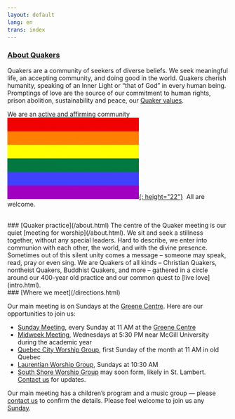 ```yaml
---
layout: default
lang: en
trans: index
---
```

 
### [About Quakers](/intro.html)

Quakers are a community of seekers of diverse beliefs. We seek meaningful life, an accepting community, and doing good in the world. Quakers cherish humanity, speaking of an Inner Light or “that of God” in every human being. Promptings of love are the source of our commitment to human rights, prison abolition, sustainability and peace, our [Quaker values](/intro.html).

We are an [active and affirming](/intro.html) community &nbsp;[![Rainbow flag](/assets/images/Rainbow-Flag.jpg){: height="22"}](/intro.html) &nbsp;All are welcome.

<br>
### [Quaker practice](/about.html)
The centre of the Quaker meeting is our quiet [meeting for worship](/about.html). We sit and seek a stillness together, without any special leaders. Hard to describe, we enter into communion with each other, the world, and with the divine presence. Sometimes out of this silent unity comes a message – someone may speak, read, pray or even sing. We are Quakers of all kinds – Christian Quakers, nontheist Quakers, Buddhist Quakers, and more – gathered in a circle around our 400-year old practice and our common quest to [live love](intro.html).

<br>
### [Where we meet](/directions.html)

Our main meeting is on Sundays at the [Greene Centre](/directions.html). Here are our opportunities to join us: 
* [Sunday Meeting](directions.html), every Sunday at 11 AM at the [Greene Centre](/directions.html)
* [Midweek Meeting](midweek.html), Wednesdays at 5:30 PM near McGill University during the academic year
* [Quebec City Worship Group](quebec.html), first Sunday of the month at 11 AM in old Quebec
* [Laurentian Worship Group](laurentians.html), Sundays at 10:30 AM
* [South Shore Worship Group](south_shore.html) may soon form, likely in St. Lambert. [Contact us](/contact.html) for updates.

Our main meeting has a children’s program and a music group — please [contact us](/contact.html) to confirm the details. Please feel welcome to join us any [Sunday](/directions.html).
